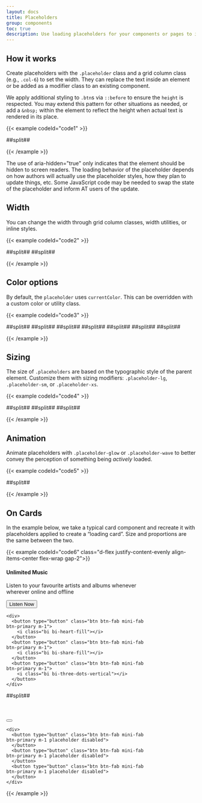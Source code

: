 ```yaml
---
layout: docs
title: Placeholders
group: components
toc: true
description: Use loading placeholders for your components or pages to indicate something may still be loading.
---
```


## How it works
Create placeholders with the ```.placeholder``` class and a grid column class (e.g., ```.col-6```) 
to set the width. They can replace the text inside an element or be added as a modifier class to 
an existing component.

We apply additional styling to ```.btn```s via ```::before``` to ensure the ```height``` is 
respected. You may extend this pattern for other situations as needed, or add a ```&nbsp;``` 
within the element to reflect the height when actual text is rendered in its place.

{{< example codeId="code1" >}}

<p aria-hidden="true">
  <span class="placeholder col-6"></span>
</p>
##split##
<a href="#" tabindex="-1" class="btn btn-primary disabled placeholder col-4" aria-hidden="true"></a>

{{< /example >}}

The use of aria-hidden="true" only indicates that the element should be hidden to screen readers. 
The loading behavior of the placeholder depends on how authors will actually use the placeholder 
styles, how they plan to update things, etc. Some JavaScript code may be needed to swap the state 
of the placeholder and inform AT users of the update.

## Width
You can change the width through grid column classes, width utilities, or inline styles.

{{< example codeId="code2" >}}

<span class="placeholder col-6"></span>
##split##
<span class="placeholder w-75"></span>
##split##
<span class="placeholder" style="width: 25%;"></span>

{{< /example >}}

## Color options
By default, the ```placeholder``` uses ```currentColor```. This can be overridden with a custom 
color or utility class.

{{< example codeId="code3" >}}

<span class="placeholder col-12 bg-primary"></span>
##split##
<span class="placeholder col-12 bg-secondary"></span>
##split##
<span class="placeholder col-12 bg-success"></span>
##split##
<span class="placeholder col-12 bg-info"></span>
##split##
<span class="placeholder col-12 bg-warning"></span>
##split##
<span class="placeholder col-12 bg-danger"></span>
##split##
<span class="placeholder col-12 bg-light"></span>
##split##
<span class="placeholder col-12 bg-dark"></span>

{{< /example >}}

## Sizing
The size of ```.placeholders``` are based on the typographic style of the parent element. 
Customize them with sizing modifiers: ```.placeholder-lg```, ```.placeholder-sm```, 
or ```.placeholder-xs```.

{{< example codeId="code4" >}}

<span class="placeholder col-12 placeholder-lg"></span>
##split##
<span class="placeholder col-12"></span>
##split##
<span class="placeholder col-12 placeholder-sm"></span>
##split##
<span class="placeholder col-12 placeholder-xs"></span>

{{< /example >}}

## Animation
Animate placeholders with ```.placeholder-glow``` or ```.placeholder-wave``` to better convey 
the perception of something being <i>actively</i> loaded.

{{< example codeId="code5" >}}

<p class="placeholder-glow">
  <span class="placeholder col-12"></span>
</p>
##split##
<p class="placeholder-wave">
  <span class="placeholder col-12"></span>
</p>

{{< /example >}}

## On Cards
In the example below, we take a typical card component and recreate it with placeholders applied to create a “loading card”. Size and proportions are the same between the two.

{{< example codeId="code6" class="d-flex justify-content-evenly align-items-center flex-wrap gap-2">}}

<div class="card bg-primary bg-opacity-10" style="width:400px">
  <div class="card-body">
    <h4 class="card-title text-purple">Unlimited Music</h4>
    <p class="card-text">
      Listen to your favourite artists and albums whenever wherever online
      and offline
    </p>
  </div>
  <div class="d-flex justify-content-between align-items-center flex-wrap p-2">
    <button type="button" class="btn btn-outline-primary border-0">
      Listen Now
    </button>

    <div>
      <button type="button" class="btn btn-fab mini-fab btn-primary m-1">
        <i class="bi bi-heart-fill"></i>
      </button>
      <button type="button" class="btn btn-fab mini-fab btn-primary m-1">
        <i class="bi bi-share-fill"></i>
      </button>
      <button type="button" class="btn btn-fab mini-fab btn-primary m-1">
        <i class="bi bi-three-dots-vertical"></i>
      </button>
    </div>
  </div>
</div>
##split##
<div class="card bg-primary bg-opacity-10" style="width:400px">
  <div class="card-body">
    <h4 class="card-title text-purple placeholder-glow">
      <span class="placeholder col-6">&nbsp;</span>
    </h4>
    <p class="card-text placeholder-glow">
      <span class="placeholder col-12"></span>
      <span class="placeholder col-4"></span>
    </p>
  </div>
  <div class="d-flex justify-content-between align-items-center flex-wrap p-2">
    <button type="button" class="btn btn-outline-primary border-0 placeholder disabled col-4 ms-2">
    </button>

    <div>
      <button type="button" class="btn btn-fab mini-fab btn-primary m-1 placeholder disabled">
      </button>
      <button type="button" class="btn btn-fab mini-fab btn-primary m-1 placeholder disabled">
      </button>
      <button type="button" class="btn btn-fab mini-fab btn-primary m-1 placeholder disabled">
      </button>
    </div>
  </div>
</div>

{{< /example >}}
